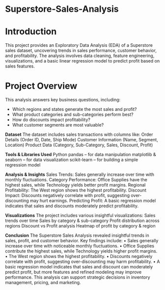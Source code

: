 # Superstore-Sales-Analysis
# **Introduction**
This project provides an Exploratory Data Analysis (EDA) of a Superstore sales dataset, uncovering trends in sales performance, customer behavior, and profitability. The analysis involves data cleaning, feature engineering, visualizations, and a basic linear regression model to predict profit based on sales features.

# **Project Overview**

This analysis answers key business questions, including:

- Which regions and states generate the most sales and profit?
- What product categories and sub-categories perform best?
- How do discounts impact profitability?
- What customer segments are most valuable?

**Dataset**
The dataset includes sales transactions with columns like:
Order Details (Order ID, Date, Ship Mode)
Customer Information (Name, Segment, Location)
Product Data (Category, Sub-Category, Sales, Discount, Profit)

**Tools & Libraries Used**
Python
pandas – for data manipulation
matplotlib & seaborn – for data visualization
scikit-learn – for building a simple regression model

**Analysis & Insights**
Sales Trends: Sales generally increase over time with monthly fluctuations.
Category Performance: Office Supplies have the highest sales, while Technology yields better profit margins.
Regional Profitability: The West region shows the highest profitability.
Discount Impact: Discounts negatively correlate with profit, suggesting over-discounting may hurt earnings.
Predicting Profit: A basic regression model indicates that sales and discounts moderately predict profitability.

**Visualizations**
The project includes various insightful visualizations:
Sales trends over time
Sales by category & sub-category
Profit distribution across regions
Discount vs Profit analysis
Heatmap of profit by category & region

**Conclusion**
 The Superstore Sales Analysis revealed insightful trends in sales, profit, and customer behavior. 
Key findings include:
 • Sales generally increase over time with noticeable monthly fluctuations.
 • Office Supplies contribute the highest sales, while Technology yields higher profit 
margins.
 • The West region shows the highest profitability.
 • Discounts negatively correlate with profit, suggesting over-discounting may harm 
profitability.
 • A basic regression model indicates that sales and discount can moderately predict profit, 
but more features and refined modeling may improve performance.
 This analysis can support strategic decisions in inventory management, pricing, and marketing.


